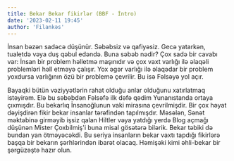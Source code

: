 ```yaml
---
title: Bekar Bekar fikirlər (BBF - İntro)
date: '2023-02-11 19:45'
author: 'Filankəs'
---
```


İnsan bəzən sadəcə düşünür. Səbəbsiz və qafiyəsiz. Gecə yatarkən, tualetdə vəya duş qəbul edəndə. Buna səbəb nədir? Çox sadə bir cavabı var: İnsan bir problem həlletmə maşınıdır və çox vaxt varlığı ilə əlaqəli problemləri həll etməyə çalışır. Yox əgər varlığı ilə əlaqədar bir problem yoxdursa varlığının özü bir problemə çevrilir. Bu isə Fəlsəyə yol açır.

Bayaqki bütün vəziyyətlərin rahat olduğu anlar olduğunu xatırlatmaq istəyirəm. Elə bu səbəbdən Fəlsəfə ilk dəfə qədim Yunanıstanda ortaya çıxmışdır. Bu bekarlıq İnsanoğlunun vaki mirasına çevrilmişdir. Bir çox həyat dəyişdirən fikir bekar insanlar tərəfindən tapılmışdır. Məsələn, Sənət məktəbinə girməyib işsiz qalan Hiltler vəya yatdığı yerdə Blog açmağı düşünən Mister Çoxbilmiş'i buna misal gösətərə bilərik. Bekar təbiki də bundan yan ötməyəcəkdi. Bu seriya insanların bekar vaxtı tapdığı fikirlərə başqa bir bekarın şərhlərindən ibarət olacaq. Həmişəki kimi əhli-bekar bir şərgüzəştə hazır olun.
